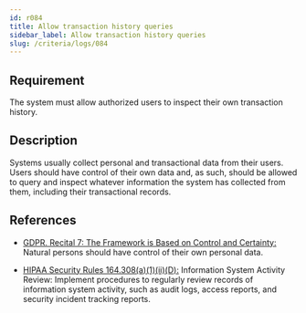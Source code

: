 ```yaml
---
id: r084
title: Allow transaction history queries
sidebar_label: Allow transaction history queries
slug: /criteria/logs/084
---
```


## Requirement

The system must allow authorized users
to inspect their own transaction history.

## Description

Systems usually collect personal and transactional data from their users.
Users should have control of their own data and, as such,
should be allowed to query and inspect whatever information
the system has collected from them, including their transactional records.

## References

- [GDPR. Recital 7: The Framework is Based on Control and Certainty:](https://gdpr-info.eu/recitals/no-7/)
Natural persons should have control of their own personal data.

- [HIPAA Security Rules 164.308(a)(1)(ii)(D):](https://www.law.cornell.edu/cfr/text/45/164.308)
Information System Activity Review: Implement procedures to regularly review
records of information system activity, such as audit logs, access reports,
and security incident tracking reports.

